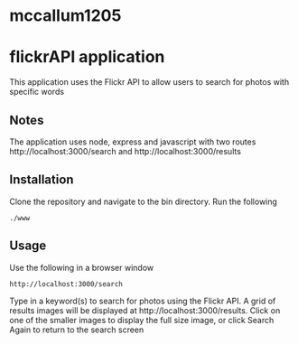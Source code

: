 # mccallum1205

# flickrAPI application

This application uses the Flickr API to allow users to search for photos with specific words

## Notes

The application uses node, express and javascript with two routes http://localhost:3000/search
and http://localhost:3000/results

## Installation

Clone the repository and navigate to the bin directory. Run the following

```
./www
```

## Usage

Use the following in a browser window

```
http://localhost:3000/search
```

Type in a keyword(s) to search for photos using the Flickr API. A grid of results images will be displayed at 
http://localhost:3000/results. Click on one of the smaller images to display the full size image, or click Search 
Again to return to the search screen
